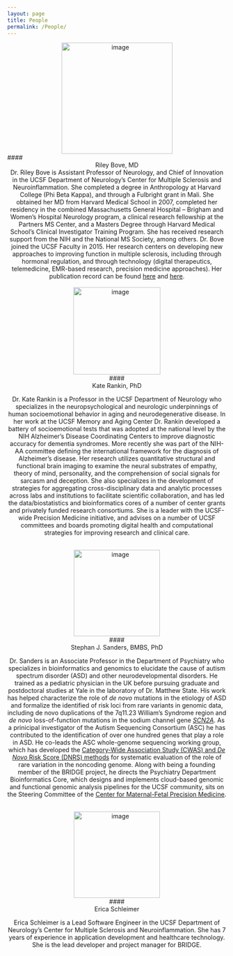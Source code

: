 ```yaml
---
layout: page
title: People
permalink: /People/
---
```



<center><img src="{{site.baseurl}}/assets/images/RileyBovePhoto.jpg" alt="image" height="255"></center>
#### <center> Riley Bove, MD <center>

<center>
Dr. Riley Bove is Assistant Professor of Neurology, and Chief of Innovation in the UCSF Department of Neurology’s Center for Multiple Sclerosis and Neuroinflammation. She completed a degree in Anthropology at Harvard College (Phi Beta Kappa), and through a Fulbright grant in Mali. She obtained her MD from Harvard Medical School in 2007, completed her residency in the combined Massachusetts General Hospital – Brigham and Women’s Hospital Neurology program, a clinical research fellowship at the Partners MS Center, and a Masters Degree through Harvard Medical School’s Clinical Investigator Training Program. She has received research support from the NIH and the National MS Society, among others. Dr. Bove joined the UCSF Faculty in 2015. Her research centers on developing new approaches to improving function in multiple sclerosis, including through hormonal regulation, and through technology (digital therapeutics, telemedicine, EMR-based research, precision medicine approaches). Her publication record can be found <a href="https://profiles.ucsf.edu/riley.bove">here</a> and <a href="https://www.ncbi.nlm.nih.gov/sites/myncbi/riley.bove.1/bibliography/49587169/public/?sort=date&direction=ascending">here</a>.
</center>
<br>

<center><img src="{{site.baseurl}}/assets/images/KateRankinPhoto.jpg" alt="image" height="200" ></center>
#### <center> Kate Rankin, PhD <center>

<p align="center">
Dr. Kate Rankin is a Professor in the UCSF Department of Neurology who specializes in the neuropsychological and neurologic underpinnings of human socioemotional behavior in aging and neurodegenerative disease.  In her work at the UCSF Memory and Aging Center Dr. Rankin developed a battery of socioemotional tests that was adopted at the national level by the NIH Alzheimer’s Disease Coordinating Centers to improve diagnostic accuracy for dementia syndromes. More recently she was part of the NIH-AA committee defining the international framework for the diagnosis of Alzheimer’s disease. Her research utilizes quantitative structural and functional brain imaging to examine the neural substrates of empathy, theory of mind, personality, and the comprehension of social signals for sarcasm and deception.  She also specializes in the development of strategies for aggregating cross-disciplinary data and analytic processes across labs and institutions to facilitate scientific collaboration, and has led the data/biostatistics and bioinformatics cores of a number of center grants and privately funded research consortiums. She is a leader with the UCSF-wide Precision Medicine initiative, and advises on a number of UCSF committees and boards promoting digital health and computational strategies for improving research and clinical care.
</p>
<br>

<center><img src="{{site.baseurl}}/assets/images/StephanSandersPhoto.jpg" alt="image" height="198"></center>
#### <center> Stephan J. Sanders, BMBS, PhD <center>

<p align="center">
Dr. Sanders is an Associate Professor in the Department of Psychiatry who specializes in bioinformatics and genomics to elucidate the cause of autism spectrum disorder (ASD) and other neurodevelopmental disorders. He trained as a pediatric physician in the UK before pursuing graduate and postdoctoral studies at Yale in the laboratory of Dr. Matthew State. His work has helped characterize the role of <i>de novo</i> mutations in the etiology of ASD and formalize the identified of risk loci from rare variants in genomic data, including de novo duplications of the 7q11.23 William’s Syndrome region and <i>de novo</i> loss-of-function mutations in the sodium channel gene <a href="https://www.scn2a.org"><i>SCN2A</i></a>. As a prinicipal investigator of the Autism Sequencing Consortium (ASC) he has contributed to the identification of over one hundred genes that play a role in ASD. He co-leads the ASC whole-genome sequencing working group, which has developed the <a href="https://github.com/sanderslab/cwas">Category-Wide Association Study (CWAS) and <i>De Novo</i> Risk Score (DNRS) methods</a> for systematic evaluation of the role of rare variation in the noncoding genome. Along with being a founding member of the BRIDGE project, he directs the Psychiatry Department Bioinformatics Core, which designs and implements cloud-based genomic and functional genomic analysis pipelines for the UCSF community, sits on the Steering Committee of the <a href="https://mfprecision.ucsf.edu">Center for Maternal-Fetal Precision Medicine</a>. 
</p>
<br>

<center><img src="{{site.baseurl}}/assets/images/Erica_Schleimer.png" alt="image" height="198"></center>
#### <center> Erica Schleimer <center>

<p align="center">
Erica Schleimer is a Lead Software Engineer in the UCSF Department of Neurology’s Center for Multiple Sclerosis and Neuroinflammation. She has 7 years of experience in application development and healthcare technology. She is the lead developer and project manager for BRIDGE.
</p>
